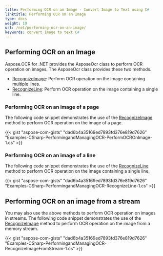 ```yaml
---
title: Performing OCR on an Image - Convert Image to Text using C#
linktitle: Performing OCR on an Image
type: docs
weight: 10
url: /net/performing-ocr-on-an-image/
keywords: convert image to text C#
---
```


## **Performing OCR on an Image**
Aspose.OCR for .NET provides the AsposeOcr class to perform OCR operation on images. The AsposeOcr class provides these two methods.

- [RecognizeImage](https://reference.aspose.com/ocr/net/aspose.ocr.asposeocr/recognizeimage/methods/4): Perform OCR operation on the image containing multiple lines.
- [RecognizeLine](https://reference.aspose.com/ocr/net/aspose.ocr.asposeocr/recognizeline/methods/1): Perform OCR operation on the image containing a single line.
### **Performing OCR on an image of a page**
The following code snippet demonstrates the use of the [RecognizeImage](https://reference.aspose.com/ocr/net/aspose.ocr.asposeocr/recognizeimage/methods/4) method to perform OCR operation on the image of a page.



{{< gist "aspose-com-gists" "dad6b4a35169ed7893fd376e819d7626" "Examples-CSharp-PerformingandManagingOCR-PerformOCROnImage-1.cs" >}}
### **Performing OCR on an image of a line**
The following code snippet demonstrates the use of the [RecognizeLine](https://reference.aspose.com/ocr/net/aspose.ocr.asposeocr/recognizeline/methods/1) method to perform OCR operation on the image containing a single line.

{{< gist "aspose-com-gists" "dad6b4a35169ed7893fd376e819d7626" "Examples-CSharp-PerformingandManagingOCR-RecognizeLine-1.cs" >}}
## **Performing OCR on an image from a stream**
You may also use the above methods to perform OCR operation on images in streams. The following code snippet demonstrates the use of the [RecognizeImage](https://reference.aspose.com/ocr/net/aspose.ocr/asposeocr/methods/recognizeimage) method to perform OCR operation on the image from a memory stream.

{{< gist "aspose-com-gists" "dad6b4a35169ed7893fd376e819d7626" "Examples-CSharp-PerformingandManagingOCR-RecognizeImageFromStream-1.cs" >}}
